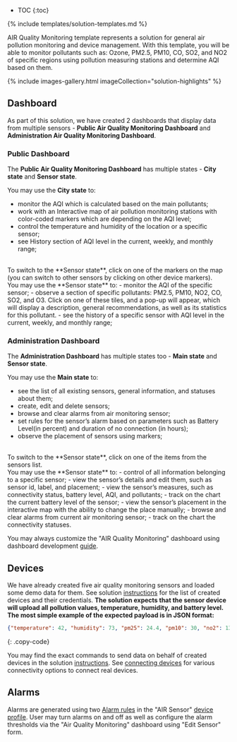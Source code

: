 
* TOC 
{:toc}

{% include templates/solution-templates.md %}

AIR Quality Monitoring template represents a solution for general air pollution monitoring and device management. With this template, you will be able to monitor pollutants such as: Ozone, PM2.5, PM10, CO, SO2, and NO2 of specific regions using pollution measuring stations and determine AQI based on them.

{% include images-gallery.html imageCollection="solution-highlights" %}

## Dashboard

As part of this solution, we have created 2 dashboards that display data from multiple sensors - **Public Air Quality Monitoring Dashboard** and **Administration Air Quality Monitoring Dashboard**.

### Public Dashboard

The **Public Air Quality Monitoring Dashboard** has multiple states - **City state** and  **Sensor state**.

You may use the **City state** to:
- monitor the AQI which is calculated based on the main pollutants; 
- work with an Interactive map of air pollution monitoring stations with color-coded markers which are depending on the AQI level;
- control the temperature and humidity of the location or a specific sensor;
- see History section of AQI level in the current, weekly, and monthly range;

<br>
To switch to the **Sensor state**, click on one of the markers on the map (you can switch to other sensors by clicking on other device markers).

<br>
You may use the **Sensor state** to:
- monitor the AQI of the specific sensor;
- observe a section of specific pollutants: PM2.5, PM10, NO2, CO, SO2, and O3. Click on one of these tiles, and a pop-up will appear, which will display a description, general recommendations, as well as its statistics for this pollutant.
- see the history of a specific sensor with AQI level in the current, weekly, and monthly range;

### Administration Dashboard

The **Administration Dashboard** has multiple states too - **Main state** and  **Sensor state**.

You may use the **Main state** to:
- see the list of all existing sensors, general information, and statuses about them;
- create, edit and delete sensors;
- browse and clear alarms from air monitoring sensor;
- set rules for the sensor’s alarm based on parameters such as Battery Level(in percent) and duration of no connection (in hours);
- observe the placement of sensors using markers;

<br>
To switch to the **Sensor state**, click on one of the items from the sensors list.

<br>
You may use the **Sensor state** to:
- control of all information belonging to a specific sensor;
- view the sensor’s details and edit them, such as sensor id, label, and placement;
- view the sensor’s measures, such as connectivity status, battery level, AQI, and pollutants;
- track on the chart the current battery level of the sensor;
- view the sensor’s placement in the interactive map with the ability to change the place manually;
- browse and clear alarms from current air monitoring sensor;
- track on the chart the connectivity statuses.

You may always customize the "AIR Quality Monitoring" dashboard using dashboard development [guide](/docs/{{docsPrefix}}user-guide/dashboards/).

## Devices

We have already created five air quality monitoring sensors and loaded some demo data for them. See solution [instructions](/docs/{{docsPrefix}}solution-templates/overview/#install-solution-template) for the list of created devices and their credentials. **The solution expects that the sensor device will upload all pollution values, temperature, humidity, and battery level. The most simple example of the expected payload is in JSON format:**

```json
{"temperature": 42, "humidity": 73, "pm25": 24.4, "pm10": 30, "no2": 13, "co": 2.8, "so2": 7, "o3": 0.164, "batteryLevel": 77 }
```
{: .copy-code}

You may find the exact commands to send data on behalf of created devices in the solution [instructions](/docs/{{docsPrefix}}solution-templates/overview/#install-solution-template).
See [connecting devices](/docs/{{docsPrefix}}getting-started-guides/connectivity/) for various connectivity options to connect real devices.

## Alarms
Alarms are generated using two <a href="https://docs.sensef.ru/docs/{{docsPrefix}}user-guide/device-profiles/#alarm-rules" target="_blank">Alarm rules</a> in the
"AIR Sensor" <a href="/docs/{{docsPrefix}}user-guide/device-profiles/" target="_blank">device profile</a>.
User may turn alarms on and off as well as configure the alarm thresholds via the "Air Quality Monitoring" dashboard using "Edit Sensor" form.








